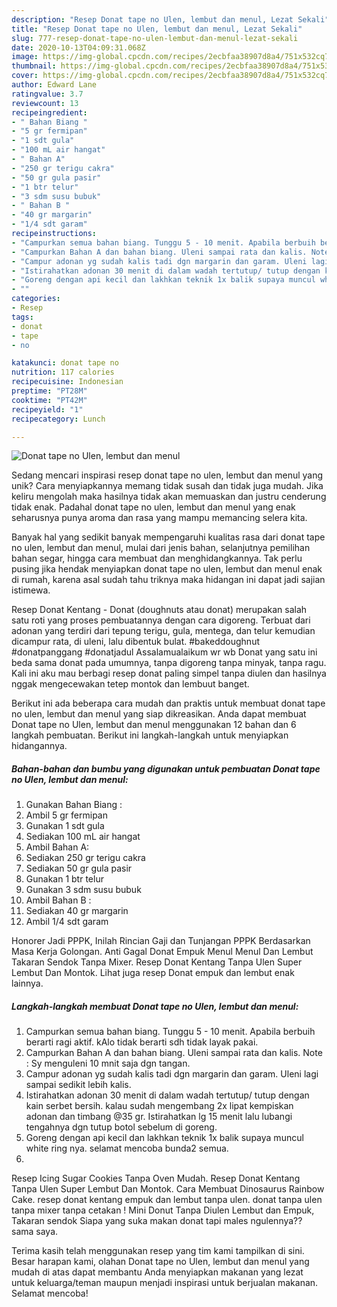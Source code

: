 ```yaml
---
description: "Resep Donat tape no Ulen, lembut dan menul, Lezat Sekali"
title: "Resep Donat tape no Ulen, lembut dan menul, Lezat Sekali"
slug: 777-resep-donat-tape-no-ulen-lembut-dan-menul-lezat-sekali
date: 2020-10-13T04:09:31.068Z
image: https://img-global.cpcdn.com/recipes/2ecbfaa38907d8a4/751x532cq70/donat-tape-no-ulen-lembut-dan-menul-foto-resep-utama.jpg
thumbnail: https://img-global.cpcdn.com/recipes/2ecbfaa38907d8a4/751x532cq70/donat-tape-no-ulen-lembut-dan-menul-foto-resep-utama.jpg
cover: https://img-global.cpcdn.com/recipes/2ecbfaa38907d8a4/751x532cq70/donat-tape-no-ulen-lembut-dan-menul-foto-resep-utama.jpg
author: Edward Lane
ratingvalue: 3.7
reviewcount: 13
recipeingredient:
- " Bahan Biang "
- "5 gr fermipan"
- "1 sdt gula"
- "100 mL air hangat"
- " Bahan A"
- "250 gr terigu cakra"
- "50 gr gula pasir"
- "1 btr telur"
- "3 sdm susu bubuk"
- " Bahan B "
- "40 gr margarin"
- "1/4 sdt garam"
recipeinstructions:
- "Campurkan semua bahan biang. Tunggu 5 - 10 menit. Apabila berbuih berarti ragi aktif. kAlo tidak berarti sdh tidak layak pakai."
- "Campurkan Bahan A dan bahan biang. Uleni sampai rata dan kalis. Note : Sy menguleni 10 mnit saja dgn tangan."
- "Campur adonan yg sudah kalis tadi dgn margarin dan garam. Uleni lagi sampai sedikit lebih kalis."
- "Istirahatkan adonan 30 menit di dalam wadah tertutup/ tutup dengan kain serbet bersih. kalau sudah mengembang 2x lipat kempiskan adonan dan timbang @35 gr. Istirahatkan lg 15 menit lalu lubangi tengahnya dgn tutup botol sebelum di goreng."
- "Goreng dengan api kecil dan lakhkan teknik 1x balik supaya muncul white ring nya. selamat mencoba bunda2 semua."
- ""
categories:
- Resep
tags:
- donat
- tape
- no

katakunci: donat tape no 
nutrition: 117 calories
recipecuisine: Indonesian
preptime: "PT28M"
cooktime: "PT42M"
recipeyield: "1"
recipecategory: Lunch

---
```



![Donat tape no Ulen, lembut dan menul](https://img-global.cpcdn.com/recipes/2ecbfaa38907d8a4/751x532cq70/donat-tape-no-ulen-lembut-dan-menul-foto-resep-utama.jpg)

Sedang mencari inspirasi resep donat tape no ulen, lembut dan menul yang unik? Cara menyiapkannya memang tidak susah dan tidak juga mudah. Jika keliru mengolah maka hasilnya tidak akan memuaskan dan justru cenderung tidak enak. Padahal donat tape no ulen, lembut dan menul yang enak seharusnya punya aroma dan rasa yang mampu memancing selera kita.

Banyak hal yang sedikit banyak mempengaruhi kualitas rasa dari donat tape no ulen, lembut dan menul, mulai dari jenis bahan, selanjutnya pemilihan bahan segar, hingga cara membuat dan menghidangkannya. Tak perlu pusing jika hendak menyiapkan donat tape no ulen, lembut dan menul enak di rumah, karena asal sudah tahu triknya maka hidangan ini dapat jadi sajian istimewa.

Resep Donat Kentang - Donat (doughnuts atau donat) merupakan salah satu roti yang proses pembuatannya dengan cara digoreng. Terbuat dari adonan yang terdiri dari tepung terigu, gula, mentega, dan telur kemudian dicampur rata, di uleni, lalu dibentuk bulat. #bakeddoughnut #donatpanggang #donatjadul Assalamualaikum wr wb Donat yang satu ini beda sama donat pada umumnya, tanpa digoreng tanpa minyak, tanpa ragu. Kali ini aku mau berbagi resep donat paling simpel tanpa diulen dan hasilnya nggak mengecewakan tetep montok dan lembuut banget.


Berikut ini ada beberapa cara mudah dan praktis untuk membuat donat tape no ulen, lembut dan menul yang siap dikreasikan. Anda dapat membuat Donat tape no Ulen, lembut dan menul menggunakan 12 bahan dan 6 langkah pembuatan. Berikut ini langkah-langkah untuk menyiapkan hidangannya.

<!--inarticleads1-->

##### Bahan-bahan dan bumbu yang digunakan untuk pembuatan Donat tape no Ulen, lembut dan menul:

1. Gunakan  Bahan Biang :
1. Ambil 5 gr fermipan
1. Gunakan 1 sdt gula
1. Sediakan 100 mL air hangat
1. Ambil  Bahan A:
1. Sediakan 250 gr terigu cakra
1. Sediakan 50 gr gula pasir
1. Gunakan 1 btr telur
1. Gunakan 3 sdm susu bubuk
1. Ambil  Bahan B :
1. Sediakan 40 gr margarin
1. Ambil 1/4 sdt garam


Honorer Jadi PPPK, Inilah Rincian Gaji dan Tunjangan PPPK Berdasarkan Masa Kerja Golongan. Anti Gagal Donat Empuk Menul Menul Dan Lembut Takaran Sendok Tanpa Mixer. Resep Donat Kentang Tanpa Ulen Super Lembut Dan Montok. Lihat juga resep Donat empuk dan lembut enak lainnya. 

<!--inarticleads2-->

##### Langkah-langkah membuat Donat tape no Ulen, lembut dan menul:

1. Campurkan semua bahan biang. Tunggu 5 - 10 menit. Apabila berbuih berarti ragi aktif. kAlo tidak berarti sdh tidak layak pakai.
1. Campurkan Bahan A dan bahan biang. Uleni sampai rata dan kalis. Note : Sy menguleni 10 mnit saja dgn tangan.
1. Campur adonan yg sudah kalis tadi dgn margarin dan garam. Uleni lagi sampai sedikit lebih kalis.
1. Istirahatkan adonan 30 menit di dalam wadah tertutup/ tutup dengan kain serbet bersih. kalau sudah mengembang 2x lipat kempiskan adonan dan timbang @35 gr. Istirahatkan lg 15 menit lalu lubangi tengahnya dgn tutup botol sebelum di goreng.
1. Goreng dengan api kecil dan lakhkan teknik 1x balik supaya muncul white ring nya. selamat mencoba bunda2 semua.
1. 


Resep Icing Sugar Cookies Tanpa Oven Mudah. Resep Donat Kentang Tanpa Ulen Super Lembut Dan Montok. Cara Membuat Dinosaurus Rainbow Cake. resep donat kentang empuk dan lembut tanpa ulen. donat tanpa ulen tanpa mixer tanpa cetakan ! Mini Donut Tanpa Diulen Lembut dan Empuk, Takaran sendok Siapa yang suka makan donat tapi males ngulennya?? sama saya. 

Terima kasih telah menggunakan resep yang tim kami tampilkan di sini. Besar harapan kami, olahan Donat tape no Ulen, lembut dan menul yang mudah di atas dapat membantu Anda menyiapkan makanan yang lezat untuk keluarga/teman maupun menjadi inspirasi untuk berjualan makanan. Selamat mencoba!
